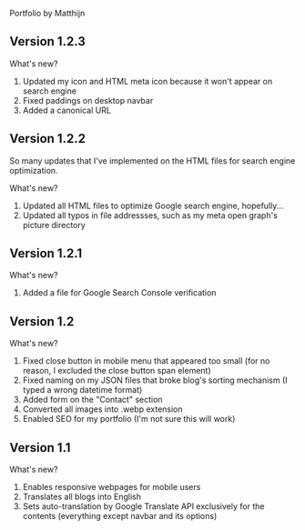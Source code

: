 Portfolio by Matthijn

Version 1.2.3
---
What's new?
1. Updated my icon and HTML meta icon because it won't appear on search engine
2. Fixed paddings on desktop navbar
3. Added a canonical URL

Version 1.2.2
---
So many updates that I've implemented on the HTML files for search engine optimization.

What's new?
1. Updated all HTML files to optimize Google search engine, hopefully...
2. Updated all typos in file addressses, such as my meta open graph's picture directory

Version 1.2.1
---
What's new?
1. Added a file for Google Search Console verification

Version 1.2
---
What's new?
1. Fixed close button in mobile menu that appeared too small (for no reason, I excluded the close button span element)
2. Fixed naming on my JSON files that broke blog's sorting mechanism (I typed a wrong datetime format)
3. Added form on the "Contact" section
4. Converted all images into .webp extension
5. Enabled SEO for my portfolio (I'm not sure this will work)

Version 1.1
---
What's new?
1. Enables responsive webpages for mobile users
2. Translates all blogs into English
3. Sets auto-translation by Google Translate API exclusively for the contents (everything except navbar and its options)
